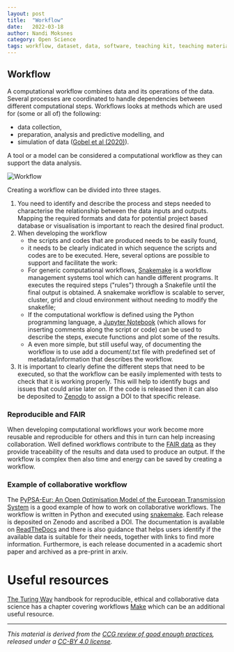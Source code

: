 ```yaml
---
layout: post
title:  "Workflow"
date:   2022-03-18
author: Nandi Moksnes
category: Open Science
tags: workflow, dataset, data, software, teaching kit, teaching material
---
```


 
## Workflow

A computational workflow combines data and its operations of the data. Several processes are coordinated to handle dependencies between different computational steps. Workflows looks at methods which are used for (some or all of) the following: 
- data collection, 
- preparation, analysis and predictive modelling, and 
- simulation of data ([Gobel et al (2020)][1]). 

A tool or a model can be considered a computational  workflow as they can support the data analysis.
 
![Workflow](https://user-images.githubusercontent.com/30128518/157625071-57a8a629-8319-4168-bc57-f92c4851b2ba.png)

Creating a workflow can be divided into three stages.
1. You need to identify and describe the process and steps needed to characterise the relationship between the data inputs and outputs. Mapping the required formats and data for potential project based database or visualisation is important to reach the desired final product.
2. When developing the workflow
    - the scripts and codes that are produced needs to be easily found,
    - it needs to be clearly indicated in which sequence the scripts and codes are to be executed. 
    Here, several options are possible to support and facilitate the work:
    - For generic computational workflows, [Snakemake](https://snakemake.readthedocs.io/en/stable/) is a workflow management systems tool which can handle different programs. It executes the required steps ("rules") through a Snakefile until the final output is obtained. A snakemake workflow is scalable to server, cluster, grid and cloud environment without needing to modify the snakefile;
    - If the computational workflow is defined using the Python programming language, a [Jupyter Notebook](https://jupyter.org/) (which allows for inserting comments along the script or code) can be used to describe the steps, execute functions and plot some of the results.
    - A even more simple, but still useful way, of documenting the workflow is to use add a document/.txt file with predefined set of metadata/information that describes the workflow.
3.  It is important to clearly define the different steps that need to be executed, so that the workflow can be easily implemented with tests to check that it is working properly. This will help to identify bugs and issues that could arise later on. If the code is released then it can also be deposited to [Zenodo](https://zenodo.org/) to assign a DOI to that specific release.

 
 ### Reproducible and FAIR
 When developing computational workflows your work become more reusable and reproducible for others and this in turn can help increasing collaboration. Well defined workflows contribute to the [FAIR data](https://www.go-fair.org/fair-principles/) as they provide traceability of the results and data used to produce an output. If the workflow is complex then also time and energy can be saved by creating a workflow.

### Example of collaborative workflow
 
The [PyPSA-Eur: An Open Optimisation Model of the European Transmission System](https://github.com/PyPSA/pypsa-eur) is a good example of how to work on collaborative workflows. The workflow is written in Python and executed using [snakemake](https://snakemake.readthedocs.io/en/stable/). Each release is deposited on Zenodo and ascribed a DOI. The documentation is available on [ReadTheDocs](https://pypsa.readthedocs.io/en/latest/) and there is also guidance that helps users identify if the available data is suitable for their needs, together with links to find more information. Furthermore, is each release documented in a academic short paper and archived as a pre-print in arxiv. 

# Useful resources
[The Turing Way](https://the-turing-way.netlify.app/reproducible-research/reproducible-research.html) handbook for reproducible, ethical and collaborative data science has a chapter covering workflows [Make](https://the-turing-way.netlify.app/reproducible-research/make.html) which can be an additional useful resource.
 
------------
*This material is derived from the [CCG review of good enough practices][2], released under a [CC-BY 4.0 license][3].*

[1]: <https://direct.mit.edu/dint/article/2/1-2/108/10003/FAIR-Computational-Workflows> "Goble, C., Cohen-Boulakia, S., Soiland-Reyes, S., Garijo, D., Gil, Y., Crusoe, M.R., Peters, K., Schober, D., 2020. FAIR Computational Workflows, *Data Intelligence*, vol. 2, no. 1–2, 1135 pp. 108–121. DOI: 10.1162/dint_a_00033."
[2]: https://doi.org/10.5281/zenodo.5911546 "Usher, William, Beltramo, Agnese, Gardumi, Francesco, Martin, Viktoria, & Petrarulo, Luca. (2022). CCG Platform - Body of Knowledge: Review of Good Practice (1.3). Zenodo. https://doi.org/10.5281/zenodo.5911546"
[3]: https://creativecommons.org/licenses/by/4.0/legalcode
